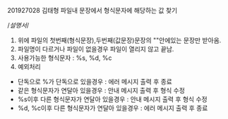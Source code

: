 201927028 김태형
파일내 문장에서 형식문자에 해당하는 값 찾기

/*설명서*/

1. 위에 파일의 첫번째(형식문장),두번째(값문장)문장의 ""안에있는 문장만 받아옴.
2. 파일명이 다르거나 파일이 없을경우 파일이 열리지 않고 끝남.
3. 사용가능한 형식문자 : %s, %d, %c
4. 예외처리
- 단독으로 %가 단독으로 있을경우 : 에러 메시지 출력 후 종료
- 같은 형식문자가 연달아 있을경우 : 안내 메시지 출력 후 형식 수정
- %s이후 다른 형식문자가 연달아 있을경우 : 안내 메시지 출력 후 형식 수정
- %d, %c이후 다른 형식문자가 연달아 있을경우 : 에러 메시지 출력 후 종료

